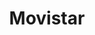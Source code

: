 ---
title: "Movistar"
url: /ciudad-autonoma-de-buenos-aires/movistar-avenida-santa-fe-2/
shop: teléfono móvil
---